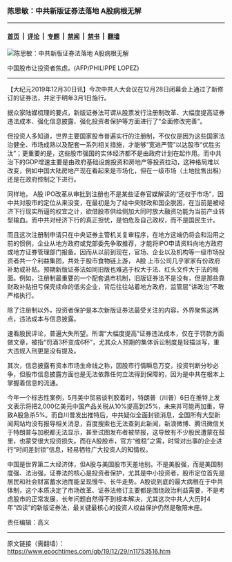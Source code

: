 ### 陈思敏：中共新版证券法落地 A股病根无解

---

#### [首页](../../../..?n11753516) &nbsp;|&nbsp; [评论](../../../../../epoch-comment?n11753516) &nbsp;|&nbsp; [专题](../../../../../epoch-special?n11753516) &nbsp;|&nbsp; [禁闻](../../../../../epoch-news?n11753516) &nbsp;|&nbsp; [禁书](../../../../../books?n11753516) &nbsp;|&nbsp; [翻墙](https://github.com/gfw-breaker/nogfw/blob/master/README.md?n11753516)


<div><img alt="陈思敏：中共新版证券法落地 A股病根无解" class="attachment-djy_600_400 size-djy_600_400 wp-post-image" src="https://i.epochtimes.com/assets/uploads/2018/10/gushi.jpg"/>
<div class="caption">
 <p>
  中国股市让投资者焦虑。(AFP/PHILIPPE LOPEZ)
 </p>
</div></div><hr/><div class="post_content" id="artbody" itemprop="articleBody">
 <!-- article content begin -->
 <p>
  【大纪元2019年12月30日讯】今次中共人大会议在12月28日闭幕会上通过了新修订的证券法，并定于明年3月1日施行。
 </p>
 <p>
  据众家陆媒梳理的要点，新版证券法可谓从股票发行注册制改革、大幅度提高证券违法成本、强化信息披露、强化投资者保护等方面进行了“全面修改完善”。
 </p>
 <p>
  但投资人多知道，世界主要国家股市普遍实行的注册制，不仅仅是因为这些国家法治健全、市场成熟以及配套一系列相关措施，才能够“宽进严管”以达股市“优胜劣汰”；更重要的是，这些股市强国的实体经济都不是由政府计划在起作用。而中共治下的GDP增速主要是由政府基础设施投资和房地产等投资拉动，这种格局难以改变，例如中国大陆房地产现在看起来是市场化，但在一级市场（土地批售出租）还是在政府控制之下进行。
 </p>
 <p>
  同样地，
  <ok href="https://www.epochtimes.com/gb/tag/a%E8%82%A1.html">
   A股
  </ok>
  IPO改革从审批到注册也不是某些证券官媒解读的“还权于市场”，因中共对股市的定位从来没变，在最初是为了给中央财政和国企脱困，在当前是被经济下行现实所逼的权宜之计，欲借股市供给侧加大同时放大融资功能为当前产业转型输血。而中共对经济下行的真正担忧，是怕危及自己政权，而不是国民生计。
 </p>
 <p>
  而且这次注册制申请只在中央证券主管机关复审程序，在地方这端仍将会和沿用之前的惯例，企业从地方政府或党部委先争取推荐，才能将IPO申请资料向地方政府或地方证券管理部门报备。因而从以前到现在，官场、企业以及机构等一级市场投资者共一个利益集团，共处于股市食物链上游，
  <ok href="https://www.epochtimes.com/gb/tag/a%E8%82%A1.html">
   A股
  </ok>
  上市公司几乎家家有份政府补助或补贴。预期新版证券法如同旧版也难逃于权大于法、红头文件大于法的局面。例如，注册制最重要的一个配套退市机制，旧版证券法不是没有，但是那些靠财政补贴扭亏保壳续命的低劣企业，背后往往站着地方政府，监管层“讲政治”不敢严格执行。
 </p>
 <p>
  除了注册制以外，投资者保护是本次新版证券法最受关注的内容，外界聚焦这两点，违法成本与信息披露。
 </p>
 <p>
  速看股民评论，普遍大失所望。所谓“大幅度提高”证券违法成本，仅在于罚款方面做文章，被指“罚酒3杯变成6杯”，尤其众人预期的集体诉讼制度是轻描淡写，重大违规入刑更是没有提及。
 </p>
 <p>
  其次，信息披露有资本市场生命线之称，因股市行情瞬息万变，投资判断分秒必争，但股市信息披露方面也是无法依靠任何立法得到保障的，因为是中共在根本上掌握着信息的流通。
 </p>
 <p>
  今年一个标志性案例，5月美中贸易谈判胶着时，特朗普（川普）6日在推特上发文表示将把2,000亿美元中国产品关税从10%提高到25%，未来并可能再加重，导致A股急杀5%。而自川普发出推特后，中共疑似全面封锁消息，全国所有大型新闻网站均没有报导相关消息，百度搜索也无法查到此新闻，新浪微博、腾讯微信关于特朗普与加税都无法显示，甚至试图发布者被举报，这导致有不少股民遭蒙在鼓里，也蒙受很大投资损失。而在A股股市，官方“维稳”之需，时常对出事的企业进行“时间差封锁”信息，轻易牺牲广大投资人的知情权。
 </p>
 <p>
  中国是世界第二大经济体，但A股与美国股市天差地别。不是美股强，而是美国制度强、法治强，证券法的核心是投资者保护，尤其是中小投资者，股市定位首先是居民和社会财富蓄水池而能呈现慢牛、长牛走势。A股说到底的最大病根在于中共体制，这个本质决定了市场改革、证券法修订主要都是围绕政治利益需要，不是考虑股市的正常发展，长年问题自然得不到根本解决，尤其这次中共人大历时4年“四读”的新版证券法，最关键最核心的投资人权益保护仍然是敬陪末座。
 </p>
 <p>
  责任编辑：高义
 </p>
 <!-- article content end -->
 <div id="below_article_ad">
 </div>
</div>


---

原文链接（需翻墙）：https://www.epochtimes.com/gb/19/12/29/n11753516.htm